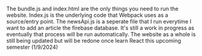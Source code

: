 The bundle.js and index.html are the only things you need to run the website. Index.js is the underlying code that Webpack uses as a source/entry point. 
The newsApi.js is a seperate file that I run everytime I want to add an article the firebase database. It's still a work in progress as eventually that process will be run automatically. 
The website as a whole is still being updated but will be redone once learn React this upcoming semester (1/9/2024)
